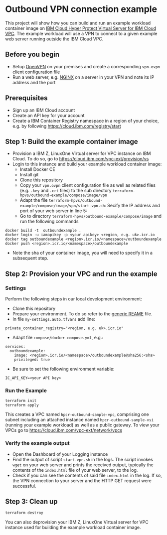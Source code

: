 # Outbound VPN connection example
This project will show how you can build and run an example workload container image on [IBM Cloud Hyper Protect Virtual Server for IBM Cloud VPC](https://cloud.ibm.com/docs/vpc?topic=vpc-about-se). The example workload will use a VPN to connect to a given example web server running outside the IBM Cloud VPC.

## Before you begin
- Setup [OpenVPN](https://openvpn.net/) on your premises and create a corresponding `vpn.ovpn` client configuration file
- Run a web server, e.g. [NGINX](https://www.nginx.com/) on a server in your VPN and note its IP address and the port

## Prerequisites
- Sign up an IBM Cloud account
- Create an API key for your account
- Create a IBM Container Registry namespace in a region of your choice, e.g. by following https://cloud.ibm.com/registry/start

## Step 1: Build the example container image

- Provision a IBM Z, LinuxOne Virtual server for VPC instance on IBM Cloud. To do so, go to https://cloud.ibm.com/vpc-ext/provision/vs
- Login to this instance and build your example workload container image:
    - Install Docker CE
	- Install git
	- Clone this repository
    - Copy your `vpn.ovpn` client configuration file as well as related files (e.g. `.key` and `.crt` files) to the sub directory `terraform-hpvs/outbound-example/compose/image/vpn`
    - Adapt the file `terraform-hpvs/outbound-example/compose/image/vpn/start-vpn.sh`: Secify the IP address and port of your web server in line 5:
    - Go to directory `terraform-hpvs/outbound-example/compose/image` and run the following commands
```
docker build -t  outboundexample .
docker login -u iamapikey -p <your apikey> <region, e.g. uk>.icr.io
docker tag outboundexample <region>.icr.io/<namespace>/outboundexample
docker push <region>.icr.io/<namespace>/outboundexample
```
- Note the sha of your container image, you will need to specify it in a subsequent step.

## Step 2: Provision your VPC and run the example

### Settings

Perform the following steps in our local development environment:
- Clone this repository
- Prepare your environment. To do so refer to the [generic REAME](../README.md) file.
- In file `my-settings.auto.tfvars` add line:
```
private_container_registry="<region, e.g. uk>.icr.io"
```

- Adapt file `compose/docker-compose.yml`, e.g.:
```
services:
  outboundexample:
    image: <region>.icr.io/<namespace>/outboundexample@sha256:<sha>
    privileged: true
 ```

- Be sure to set the following environment variable:
```
IC_API_KEY=<your API key>
```

### Run the Example
```
terraform init
terraform apply
```

This creates a VPC named `hpcr-outbound-sample-vpc`, comprising one subnet including an attached instance named `hpcr-outbound-sample-vsi` (running your example workload) as well as a public gateway. To view your VPCs go to https://cloud.ibm.com/vpc-ext/network/vpcs

### Verify the example output 

- Open the Dashboard of your Logging instance
- Find the output of script `start-vpn.sh` in the logs. The script invokes `wget` on your web server and prints the received output, typically the contents of the `index.html` file of your web server, to the log.
- Check if you can see the contents of said file `index.html` in the log. If so, the VPN connection to your server and the HTTP GET request were successful.

## Step 3: Clean up
```
terraform destroy
```

You can also deprovision your IBM Z, LinuxOne Virtual server for VPC instance used for building the example workload container image.
